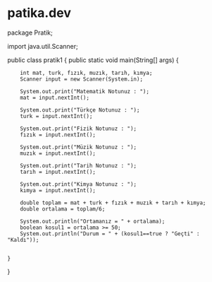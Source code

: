 # patika.dev
package Pratik;

import java.util.Scanner;

public class pratik1 {
    public static void main(String[] args) {

        int mat, turk, fızık, muzık, tarıh, kımya;
        Scanner input = new Scanner(System.in);

        System.out.print("Matematik Notunuz : ");
        mat = input.nextInt();

        System.out.print("Türkçe Notunuz : ");
        turk = input.nextInt();

        System.out.print("Fizik Notunuz : ");
        fızık = input.nextInt();

        System.out.print("Müzik Notunuz : ");
        muzık = input.nextInt();

        System.out.print("Tarih Notunuz : ");
        tarıh = input.nextInt();

        System.out.print("Kimya Notunuz : ");
        kımya = input.nextInt();

        double toplam = mat + turk + fızık + muzık + tarıh + kımya;
        double ortalama = toplam/6;

        System.out.println("Ortamanız = " + ortalama);
        boolean kosul1 = ortalama >= 50;
        System.out.println("Durum = " + (kosul1==true ? "Geçti" : "Kaldı"));


    }

}
